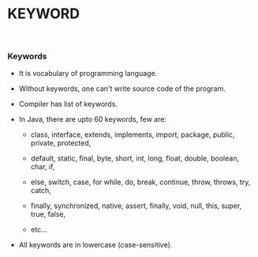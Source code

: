 # **KEYWORD**

<br>

### **Keywords**

+ It is vocabulary of programming language.

+ Without keywords, one can't write source code of the program.

+ Compiler has list of keywords.

+ In Java, there are upto 60 keywords, few are:
  + class, interface, extends, implements, import, package, public, private, protected,

  + default, static, final, byte, short, int, long, float, double, boolean, char, if,

  + else, switch, case, for while, do, break, continue, throw, throws, try, catch,

  + finally, synchronized, native, assert, finally, void, null, this, super, true, false,

  + etc...

+ All keywords are in lowercase (case-sensitive).
